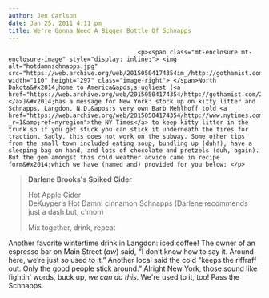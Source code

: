 ```yaml
---
author: Jen Carlson
date: Jan 25, 2011 4:11 pm
title: We're Gonna Need A Bigger Bottle Of Schnapps
---
```


	
										<p><span class="mt-enclosure mt-enclosure-image" style="display: inline;"> <img alt="hotdamnschnapps.jpg" src="https://web.archive.org/web/20150504174354im_/http://gothamist.com/attachments/arts_jen/hotdamnschnapps.jpg" width="110" height="297" class="image-right"> </span>North Dakota&#x2014;home to America&apos;s ugliest (<a href="https://web.archive.org/web/20150504174354/http://gothamist.com/2011/01/24/map_3.php">allegedly!</a>)&#x2014;has a message for New York: stock up on kitty litter and Schnapps. Langdon, N.D.&apos;s very own Barb Mehlhoff told <a href="https://web.archive.org/web/20150504174354/http://www.nytimes.com/2011/01/25/nyregion/25freeze.html?_r=1&amp;ref=nyregion">the NY Times</a> to keep kitty litter in the trunk so if you get stuck you can stick it underneath the tires for traction. Sadly, this does not work on the subway. Some other tips from the small town included eating soup, bundling up (duh!), have a sleeping bag on hand, and lots of chocolate and pretzels (duh, again). But the gem amongst this cold weather advice came in recipe form&#x2014;which we have (named and) provided for you below: </p>

<blockquote><strong>Darlene Brooks&apos;s Spiked Cider</strong>

<p>Hot Apple Cider<br>
DeKuyper&#x2019;s Hot Damn! cinnamon Schnapps (Darlene recommends just a dash but, c&apos;mon)</p>

<p>Mix together, drink, repeat</p></blockquote><p></p>

<p>Another favorite wintertime drink in Langdon: iced coffee! The owner of an espresso bar on Main Street (<em>aw</em>) said, &#x201C;I don&#x2019;t know how to say it. Around here, we&#x2019;re just so used to it.&#x201D; Another local said the cold &quot;keeps the riffraff out. Only the good people stick around.&#x201D; Alright New York, those sound like fightin&apos; words, buck up, <em>we can do this</em>. We&apos;re used to it, too! Pass the Schnapps.</p>					
										
									
				